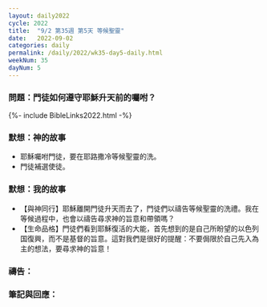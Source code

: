 ```yaml
---
layout: daily2022
cycle: 2022
title:  "9/2 第35週 第5天 等候聖靈"
date:   2022-09-02
categories: daily
permalink: /daily/2022/wk35-day5-daily.html
weekNum: 35
dayNum: 5
---
```


### 問題：門徒如何遵守耶穌升天前的囑咐？

{%- include BibleLinks2022.html -%}

### 默想：神的故事 
+ 耶穌囑咐門徒，要在耶路撒冷等候聖靈的洗。 
+ 門徒補選使徒。 

### 默想：我的故事
+ 【與神同行】耶穌離開門徒升天而去了，門徒們以禱告等候聖靈的洗禮。我在等候過程中，也會以禱告尋求神的旨意和帶領嗎？ 
+ 【生命品格】門徒們看到耶穌復活的大能，首先想到的是自己所盼望的以色列国復興，而不是基督的旨意。這對我們是很好的提醒：不要侷限於自己先入為主的想法，要尋求神的旨意！ 

### 禱告：

### 筆記與回應：
